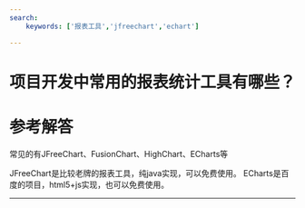 ```yaml
---
search:
    keywords: ['报表工具','jfreechart','echart']

---
```




# 项目开发中常用的报表统计工具有哪些？


# 参考解答

常见的有JFreeChart、FusionChart、HighChart、ECharts等

JFreeChart是比较老牌的报表工具，纯java实现，可以免费使用。
ECharts是百度的项目，html5+js实现，也可以免费使用。

---
